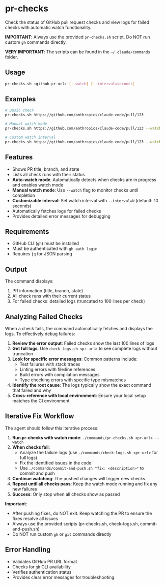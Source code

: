 # pr-checks

Check the status of GitHub pull request checks and view logs for failed checks with automatic watch functionality.

**IMPORTANT**: Always use the provided `pr-checks.sh` script. Do NOT run custom `gh` commands directly.

**VERY IMPORTANT**: The scripts can be found in the `~/.claude/commands` folder.

## Usage

```bash
pr-checks.sh <github-pr-url> [--watch] [--interval=seconds]
```

## Examples

```bash
# Basic check
pr-checks.sh https://github.com/anthropics/claude-code/pull/123

# Manual watch mode
pr-checks.sh https://github.com/anthropics/claude-code/pull/123 --watch

# Custom watch interval
pr-checks.sh https://github.com/anthropics/claude-code/pull/123 --watch --interval=30
```

## Features

- Shows PR title, branch, and state
- Lists all check runs with their status
- **Auto-watch mode**: Automatically detects when checks are in progress and enables watch mode
- **Manual watch mode**: Use `--watch` flag to monitor checks until completion
- **Customizable interval**: Set watch interval with `--interval=N` (default: 10 seconds)
- Automatically fetches logs for failed checks
- Provides detailed error messages for debugging

## Requirements

- GitHub CLI (`gh`) must be installed
- Must be authenticated with `gh auth login`
- Requires `jq` for JSON parsing

## Output

The command displays:
1. PR information (title, branch, state)
2. All check runs with their current status
3. For failed checks: detailed logs (truncated to 100 lines per check)

## Analyzing Failed Checks

When a check fails, the command automatically fetches and displays the logs. To effectively debug failures:

1. **Review the error output**: Failed checks show the last 100 lines of logs
2. **Get full logs**: Use `check-logs.sh <pr-url>` to see complete logs without truncation
3. **Look for specific error messages**: Common patterns include:
   - Test failures with stack traces
   - Linting errors with file:line references
   - Build errors with compilation messages
   - Type checking errors with specific type mismatches
4. **Identify the root cause**: The logs typically show the exact command that failed and why
5. **Cross-reference with local environment**: Ensure your local setup matches the CI environment

## Iterative Fix Workflow

The agent should follow this iterative process:

1. **Run pr-checks with watch mode**: `./commands/pr-checks.sh <pr-url> --watch`
2. **When checks fail**:
   - Analyze the failure logs (use `./commands/check-logs.sh <pr-url>` for full logs)
   - Fix the identified issues in the code
   - Use `./commands/commit-and-push.sh "fix: <description>"` to commit and push
3. **Continue watching**: The pushed changes will trigger new checks
4. **Repeat until all checks pass**: Keep the watch mode running and fix any new failures
5. **Success**: Only stop when all checks show as passed

**Important**: 
- After pushing fixes, do NOT exit. Keep watching the PR to ensure the fixes resolve all issues
- Always use the provided scripts (pr-checks.sh, check-logs.sh, commit-and-push.sh)
- Do NOT run custom `gh` or `git` commands directly

## Error Handling

- Validates GitHub PR URL format
- Checks for `gh` CLI availability
- Verifies authentication status
- Provides clear error messages for troubleshooting